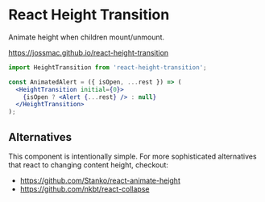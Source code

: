 # React Height Transition

Animate height when children mount/unmount.

https://jossmac.github.io/react-height-transition

```jsx
import HeightTransition from 'react-height-transition';

const AnimatedAlert = ({ isOpen, ...rest }) => (
  <HeightTransition initial={0}>
    {isOpen ? <Alert {...rest} /> : null}
  </HeightTransition>
);
```

## Alternatives

This component is intentionally simple. For more sophisticated alternatives that react to changing content height, checkout:

- https://github.com/Stanko/react-animate-height
- https://github.com/nkbt/react-collapse
